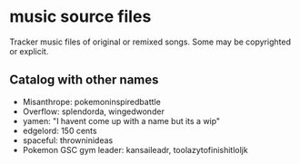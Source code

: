 # music source files
 Tracker music files of original or remixed songs. Some may be copyrighted or explicit.

## Catalog with other names
- Misanthrope: pokemoninspiredbattle
- Overflow: splendorda, wingedwonder
- yamen: "I havent come up with a name but its a wip"
- edgelord: 150 cents
- spaceful: throwninideas
- Pokemon GSC gym leader: kansaileadr, toolazytofinishitloljk